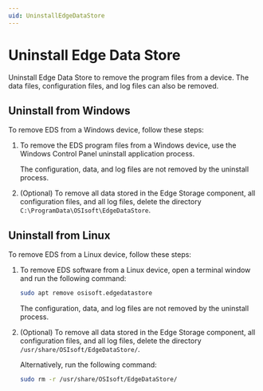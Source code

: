 ```yaml
---
uid: UninstallEdgeDataStore
---
```


# Uninstall Edge Data Store

Uninstall Edge Data Store to remove the program files from a device. The data files, configuration files, and log files can also be removed.

## Uninstall from Windows

To remove EDS from a Windows device, follow these steps:

1. To remove the EDS program files from a Windows device, use the Windows Control Panel uninstall application process.

    The configuration, data, and log files are not removed by the uninstall process.

1. (Optional) To remove all data stored in the Edge Storage component, all configuration files, and all log files, delete the directory `C:\ProgramData\OSIsoft\EdgeDataStore`.

## Uninstall from Linux

To remove EDS from a Linux device, follow these steps:

1. To remove EDS software from a Linux device, open a terminal window and run the following command:

    ```bash
    sudo apt remove osisoft.edgedatastore

    ```
    
    The configuration, data, and log files are not removed by the uninstall process.

1. (Optional) To remove all data stored in the Edge Storage component, all configuration files, and all log files, delete the directory `/usr/share/OSIsoft/EdgeDataStore/`.

    Alternatively, run the following command:

    ```bash
    sudo rm -r /usr/share/OSIsoft/EdgeDataStore/
    ```
